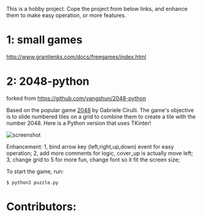 This is a hobby project.
Cope the project from below links, and enhance them to make easy operation, or more features.

1: small games
==========
http://www.grantjenks.com/docs/freegames/index.html

2: 2048-python
===========
forked from https://github.com/yangshun/2048-python

Based on the popular game [2048](https://github.com/gabrielecirulli/2048) by Gabriele Cirulli. The game's objective is to slide numbered tiles on a grid to combine them to create a tile with the number 2048. Here is a Python version that uses TKinter! 

![screenshot](img/screenshot.png)

Enhancement:
    1, bind arrow key (left,right,up,down) event for easy operation;
    2, add more comments for logic, cover_up is actually move left;
    3, change grid to 5 for more fun, change font so it fit the screen size;

To start the game, run:
    
    $ python3 puzzle.py


Contributors:
==


